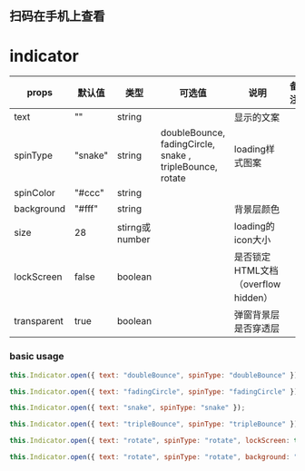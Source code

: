 <demo-mobile location="https://ui.dullar.xyz/earth/#/indicator"></demo-mobile>
## 扫码在手机上查看
<cli-qrcode name="indicator"></cli-qrcode>
# indicator

|  props   | 默认值  | 类型 | 可选值 | 说明 |  备注  |
|  ----  | ----  | ---- |  ---- | ---- | ---- |
| text |  "" | string | | 显示的文案 |
| spinType | "snake" | string | doubleBounce, fadingCircle, snake , tripleBounce, rotate  | loading样式图案 |
| spinColor | "#ccc" | string
| background | "#fff" | string | | 背景层颜色
| size | 28 | stirng或number | | loading的icon大小 |
| lockScreen | false | boolean | | 是否锁定HTML文档（overflow hidden）
| transparent | true | boolean | | 弹窗背景层是否穿透层

### basic usage

``` js
this.Indicator.open({ text: "doubleBounce", spinType: "doubleBounce" });
```

``` js
this.Indicator.open({ text: "fadingCircle", spinType: "fadingCircle" });
```

``` js
this.Indicator.open({ text: "snake", spinType: "snake" });
```

``` js
this.Indicator.open({ text: "tripleBounce", spinType: "tripleBounce" });
```

``` js
this.Indicator.open({ text: "rotate", spinType: "rotate", lockScreen: true, background: "transparent" });
```

``` js
this.Indicator.open({ text: "rotate", spinType: "rotate", background: "transparent" });
```
